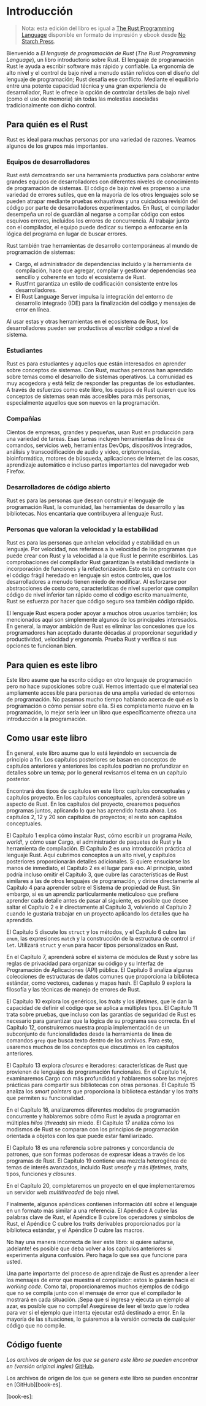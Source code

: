 # Introducción

> Nota: esta edición del libro es igual a
> [The Rust Programming Language][nsprust] disponible en formato de impresión
> y ebook desde [No Starch Press][nsp].

[nsprust]: https://nostarch.com/rust
[nsp]: https://nostarch.com/

Bienvenido a *El lenguaje de programación de Rust*
(*The Rust Programming Language*), un libro introductorio sobre Rust. El
lenguaje de programación Rust le ayuda a escribir software más rápido y
confiable. La ergonomía de alto nivel y el control de bajo nivel a menudo
están reñidos con el diseño del lenguaje de programación; Rust desafía ese
conflicto. Mediante el equilibrio entre una potente capacidad técnica y una
gran experiencia de desarrollador, Rust le ofrece la opción de controlar
detalles de bajo nivel (como el uso de memoria) sin todas las molestias
asociadas tradicionalmente con dicho control.

## Para quién es el Rust

Rust es ideal para muchas personas por una variedad de razones. Veamos
algunos de los grupos más importantes.

### Equipos de desarrolladores

Rust está demostrando ser una herramienta productiva para colaborar entre
grandes equipos de desarrolladores con diferentes niveles de conocimiento de
programación de sistemas. El código de bajo nivel es propenso a una variedad
de errores sutiles, que en la mayoría de los otros lenguajes solo se pueden
atrapar mediante pruebas exhaustivas y una cuidadosa revisión del código por
parte de desarrolladores experimentados. En Rust, el compilador desempeña un
rol de guardián al negarse a compilar código con estos esquivos errores,
incluidos los errores de concurrencia. Al trabajar junto con el compilador,
el equipo puede dedicar su tiempo a enfocarse en la lógica del programa en
lugar de buscar errores.

Rust también trae herramientas de desarrollo contemporáneas al mundo de
programación de sistemas:

* Cargo, el administrador de dependencias incluido y la herramienta de
 compilación, hace que agregar, compilar y gestionar dependencias sea
 sencillo y coherente en todo el ecosistema de Rust.
* Rustfmt garantiza un estilo de codificación consistente entre los
 desarrolladores.
* El Rust Language Server impulsa la integración del entorno de desarrollo
 integrado (IDE) para la finalización del código y mensajes de error en línea.

Al usar estas y otras herramientas en el ecosistema de Rust, los desarrolladores pueden ser productivos al escribir código a nivel de sistema.

### Estudiantes

Rust es para estudiantes y aquellos que están interesados en aprender sobre
conceptos de sistemas. Con Rust, muchas personas han aprendido sobre temas
como el desarrollo de sistemas operativos. La comunidad es muy acogedora y
está feliz de responder las preguntas de los estudiantes. A través de
esfuerzos como este libro, los equipos de Rust quieren que los conceptos de
sistemas sean más accesibles para más personas, especialmente aquellos que
son nuevos en la programación.

### Compañías

Cientos de empresas, grandes y pequeñas, usan Rust en producción para una
variedad de tareas. Esas tareas incluyen herramientas de línea de comandos,
servicios web, herramientas DevOps, dispositivos integrados, análisis y
transcodificación de audio y video, criptomonedas, bioinformática, motores de
búsqueda, aplicaciones de Internet de las cosas, aprendizaje automático e
incluso partes importantes del navegador web Firefox.

### Desarrolladores de código abierto

Rust es para las personas que desean construir el lenguaje de programación
Rust, la comunidad, las herramientas de desarrollo y las bibliotecas. Nos
encantaría que contribuyera al lenguaje Rust.

### Personas que valoran la velocidad y la estabilidad

Rust es para las personas que anhelan velocidad y estabilidad en un lenguaje.
Por velocidad, nos referimos a la velocidad de los programas que puede crear
con Rust y la velocidad a la que Rust le permite escribirlos. Las
comprobaciones del compilador Rust garantizan la estabilidad mediante la
incorporación de funciones y la refactorización. Esto está en contraste con
el código frágil heredado en lenguaje sin estos controles, que los
desarrolladores a menudo tienen miedo de modificar. Al esforzarse por
abstracciones de costo cero, características de nivel superior que compilan
código de nivel inferior tan rápido como el código escrito manualmente, Rust
se esfuerza por hacer que código seguro sea también código rápido.

El lenguaje Rust espera poder apoyar a muchos otros usuarios también; los
mencionados aquí son simplemente algunos de los principales interesados. En
general, la mayor ambición de Rust es eliminar las concesiones que los
programadores han aceptado durante décadas al proporcionar seguridad
*y* productividad, velocidad *y* ergonomía. Prueba Rust y verifica si sus
opciones te funcionan bien.

## Para quien es este libro

Este libro asume que ha escrito código en otro lenguaje de programación pero
no hace suposiciones sobre cuál. Hemos intentado que el material sea
ampliamente accesible para personas de una amplia variedad de entornos de
programación. No pasamos mucho tiempo hablando acerca de qué *es* la
programación o cómo pensar sobre ella. Si es completamente nuevo en la
programación, lo mejor sería leer un libro que específicamente ofrezca una
introducción a la programación.

## Como usar este libro

En general, este libro asume que lo está leyéndolo en secuencia de principio a
fin. Los capítulos posteriores se basan en conceptos de capítulos anteriores
y anteriores los capítulos podrían no profundizar en detalles sobre un tema;
por lo general revisamos el tema en un capítulo posterior.

Encontrará dos tipos de capítulos en este libro: capítulos conceptuales y
capítulos proyecto. En los capítulos conceptuales, aprenderá sobre un
aspecto de Rust. En los capítulos del proyecto, crearemos pequeños programas
juntos, aplicando lo que has aprendido hasta ahora. Los capítulos 2, 12 y 20
son capítulos de proyectos; el resto son capítulos conceptuales.

El Capítulo 1 explica cómo instalar Rust, cómo escribir un programa
*Hello, world!*, y cómo usar Cargo, el administrador de paquetes de Rust y la
herramienta de compilación. El Capítulo 2 es una introducción práctica al
lenguaje Rust. Aquí cubrimos conceptos a un alto nivel, y capítulos
posteriores proporcionarán detalles adicionales. Si quiere ensuciarse las
manos de inmediato, el Capítulo 2 es el lugar para eso. Al principio, usted
podría incluso omitir el Capítulo 3, que cubre las características de Rust
similares a las de otros lenguajes de programación, y dirirse directamente
al Capítulo 4 para aprender sobre el Sistema de propiedad de Rust. Sin
embargo, si es un aprendiz particularmente meticuloso
que prefiere aprender cada detalle antes de pasar al siguiente, es posible
que desee saltar el Capítulo 2 e ir directamente al Capítulo 3, volviendo al
Capítulo 2 cuando le gustaría trabajar en un proyecto aplicando los detalles
que ha aprendido.

El Capítulo 5 discute los `struct` y los métodos, y el Capítulo 6 cubre
las `enum`, las expresiones `match` y la construcción de la estructura de
control `if let`. Utilizará `struct` y `enum` para hacer tipos personalizados en Rust.

En el Capítulo 7, aprenderá sobre el sistema de módulos de Rust y sobre las reglas de privacidad para organizar su código y su Interfaz de Programación de Aplicaciones (API) pública. El Capítulo 8 analiza algunas colecciones de estructuras de datos comunes que proporciona la biblioteca estándar, como vectores, cadenas y mapas hash. El Capítulo 9 explora la filosofía y las técnicas de manejo de errores de Rust.

El Capítulo 10 explora los genéricos, los *traits* y los *lifetimes*, que le dan la capacidad de definir el código que se aplica a múltiples tipos. El Capítulo 11 trata sobre pruebas, que incluso con las garantías de seguridad de Rust es necesario para garantizar que la lógica de su programa sea correcta. En el Capítulo 12, construiremos nuestra propia implementación de un subconjunto de funcionalidades desde la herramienta de línea de comandos `grep` que busca texto dentro de los archivos. Para esto, usaremos muchos de los conceptos que discutimos en los capítulos anteriores.

El Capítulo 13 explora *closures* e iteradores: características de Rust que provienen de lenguajes de programación funcionales. En el Capítulo 14, examinaremos Cargo con más profundidad y hablaremos sobre las mejores prácticas para compartir sus bibliotecas con otras personas. El Capítulo 15 analiza los *smart pointers* que proporciona la biblioteca estándar y los *traits* que permiten su funcionalidad.

En el Capítulo 16, analizaremos diferentes modelos de programación concurrente y hablaremos sobre cómo Rust le ayuda a programar en múltiples *hilos* (*threads*) sin miedo. El Capítulo 17 analiza cómo los modismos de Rust se comparan con los principios de programación orientada a objetos con los que puede estar familiarizado.

El Capítulo 18 es una referencia sobre patrones y concordancia de patrones, que son formas poderosas de expresar ideas a través de los programas de Rust. El Capítulo 19 contiene una mezcla heterogénea de temas de interés avanzados, incluido Rust *unsafe* y más *lifetimes*, *traits*, tipos, funciones y *closures*.

En el Capítulo 20, completaremos un proyecto en el que implementaremos un servidor web *multithreaded* de bajo nivel.

Finalmente, algunos apéndices contienen información útil sobre el lenguaje en un formato más similar a una referencia. El Apéndice A cubre las palabras clave de Rust, el Apéndice B cubre los operadores y símbolos de Rust, el Apéndice C cubre los *traits* derivables proporcionados por la biblioteca estándar, y el Apéndice D cubre las macros.

No hay una manera incorrecta de leer este libro: si quiere saltarse, ¡adelante! es posible que deba volver a los capítulos anteriores si experimenta alguna confusión. Pero haga lo que sea que funcione para usted.

Una parte importante del proceso de aprendizaje de Rust es aprender a leer los mensajes de error que muestra el compilador: estos lo guiarán hacia el *working code*. Como tal, proporcionaremos muchos ejemplos de código que no se compila junto con el mensaje de error que el compilador le mostrará en cada situación. ¡Sepa que si ingresa y ejecuta un ejemplo al azar, es posible
que no compile! Asegúrese de leer el texto que lo rodea para ver si el ejemplo que intenta ejecutar está destinado a error. En la mayoría de las situaciones, lo guiaremos a la versión correcta de cualquier código que no compile.

## Código fuente

*Los archivos de origen de los que se genera este libro se pueden encontrar en (versión original ingles)*
[GitHub][book].

[book]: https://github.com/rust-lang/book/tree/master/second-edition/src

Los archivos de origen de los que se genera este libro se pueden encontrar en
[GitHub][book-es].

[book-es]:
